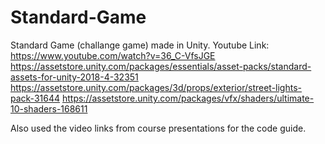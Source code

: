 # Standard-Game
Standard Game (challange game) made in Unity.
Youtube Link: https://www.youtube.com/watch?v=36_C-VfsJGE
https://assetstore.unity.com/packages/essentials/asset-packs/standard-assets-for-unity-2018-4-32351
https://assetstore.unity.com/packages/3d/props/exterior/street-lights-pack-31644
https://assetstore.unity.com/packages/vfx/shaders/ultimate-10-shaders-168611

Also used the video links from course presentations for the code guide.

